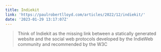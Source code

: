 ```yaml
---
title: Indiekit
link: 'https://paulrobertlloyd.com/articles/2022/12/indiekit/'
date: '2023-01-29 13:17:07Z'
---
```


> ﻿Think of Indiekit as the missing link between a statically generated website and the social web protocols developed by the IndieWeb community and recommended by the W3C
